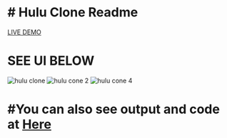 # # Hulu Clone Readme

<a href="https://x1okfm.csb.app/">LIVE DEMO<a>

# SEE UI BELOW



![hulu clone](https://user-images.githubusercontent.com/80967728/162876070-b8629bd3-3e57-48d3-9787-5737179cbc36.png)
![hulu cone 2](https://user-images.githubusercontent.com/80967728/162876236-6099a5e9-aa95-408d-bebe-44e6b9142bc4.png)
![hulu cone 4](https://user-images.githubusercontent.com/80967728/162876261-d7a4032a-76be-45a2-b7a0-d54057a53c9d.png)
  
  # #You can also see output and code at <a href="https://codesandbox.io/s/hulu-clone-x1okfm?file=/src/App.js">Here<a>

